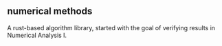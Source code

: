 ## numerical methods

A rust-based algorithm library, started with the goal of verifying results in
Numerical Analysis I.
